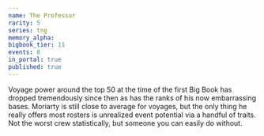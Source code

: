 ```yaml
---
name: The Professor
rarity: 5
series: tng
memory_alpha:
bigbook_tier: 11
events: 8
in_portal: true
published: true
---
```


Voyage power around the top 50 at the time of the first Big Book has dropped tremendously since then as has the ranks of his now embarrassing bases. Moriarty is still close to average for voyages, but the only thing he really offers most rosters is unrealized event potential via a handful of traits. Not the worst crew statistically, but someone you can easily do without.
